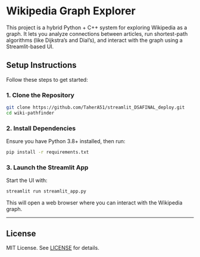 
# Wikipedia Graph Explorer

This project is a hybrid Python + C++ system for exploring Wikipedia as a graph. It lets you analyze connections between articles, run shortest-path algorithms (like Dijkstra’s and Dial’s), and interact with the graph using a Streamlit-based UI.

## Setup Instructions

Follow these steps to get started:

### 1. Clone the Repository

```bash
git clone https://github.com/TaherA51/streamlit_DSAFINAL_deploy.git
cd wiki-pathfinder
````

### 2. Install Dependencies

Ensure you have Python 3.8+ installed, then run:

```bash
pip install -r requirements.txt
```

### 3. Launch the Streamlit App

Start the UI with:

```bash
streamlit run streamlit_app.py
```

This will open a web browser where you can interact with the Wikipedia graph.

---

##  License

MIT License. See [LICENSE](LICENSE) for details.

```
```
